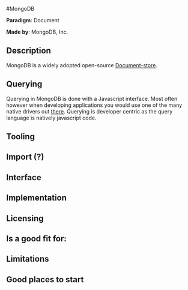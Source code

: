#MongoDB

**Paradigm**: Document

**Made by**: MongoDB, Inc.

## Description
MongoDB is a widely adopted open-source [Document-store](www.nosql.com).

## Querying
Querying in MongoDB is done with a Javascript interface. Most often however when developing applications you would use one of the many native drivers out [there](http://docs.mongodb.org/ecosystem/drivers/). Querying is developer centric as the query language is natively javascript code.

## Tooling

## Import (?)

## Interface


## Implementation

## Licensing

## Is a good fit for:

## Limitations

## Good places to start
